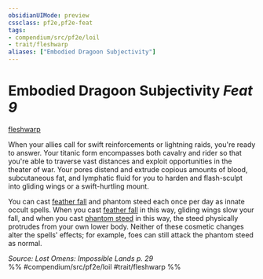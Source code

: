 ```yaml
---
obsidianUIMode: preview
cssclass: pf2e,pf2e-feat
tags:
- compendium/src/pf2e/loil
- trait/fleshwarp
aliases: ["Embodied Dragoon Subjectivity"]
---
```

# Embodied Dragoon Subjectivity  *Feat 9*  
[fleshwarp](../../rules/traits/fleshwarp-loag.md)  


When your allies call for swift reinforcements or lightning raids, you're ready to answer. Your titanic form encompasses both cavalry and rider so that you're able to traverse vast distances and exploit opportunities in the theater of war. Your pores distend and extrude copious amounts of blood, subcutaneous fat, and lymphatic fluid for you to harden and flash-sculpt into gliding wings or a swift-hurtling mount.

You can cast [feather fall](../spells/feather-fall.md) and phantom steed each once per day as innate occult spells. When you cast [feather fall](../spells/feather-fall.md) in this way, gliding wings slow your fall, and when you cast [phantom steed](../spells/phantom-steed.md) in this way, the steed physically protrudes from your own lower body. Neither of these cosmetic changes alter the spells' effects; for example, foes can still attack the phantom steed as normal.

*Source: Lost Omens: Impossible Lands p. 29*  
%% #compendium/src/pf2e/loil #trait/fleshwarp %%